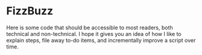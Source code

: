 # FizzBuzz

Here is some code that should be accessible to most readers, both technical and
non-technical. I hope it gives you an idea of how I like to explain steps,
file away to-do items, and incrementally improve a script over time.
